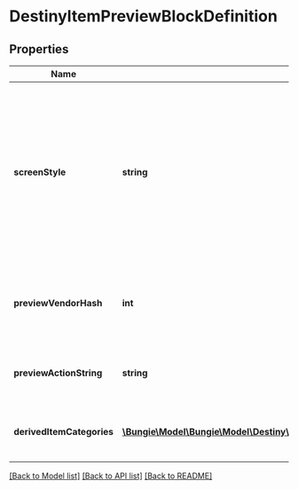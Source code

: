 # DestinyItemPreviewBlockDefinition

## Properties
Name | Type | Description | Notes
------------ | ------------- | ------------- | -------------
**screenStyle** | **string** | A string that the game UI uses as a hint for which detail screen to show for the item. You, too, can leverage this for your own custom screen detail views. Note, however, that these are arbitrarily defined by designers: there&#39;s no guarantees of a fixed, known number of these - so fall back to something reasonable if you don&#39;t recognize it. | [optional] 
**previewVendorHash** | **int** | If the preview data is derived from a fake \&quot;Preview\&quot; Vendor, this will be the hash identifier for the DestinyVendorDefinition of that fake vendor. | [optional] 
**previewActionString** | **string** | If the preview has an associated action (like \&quot;Open\&quot;), this will be the localized string for that action. | [optional] 
**derivedItemCategories** | [**\Bungie\Model\\Bungie\Model\Destiny\Definitions\Items\DestinyDerivedItemCategoryDefinition[]**](DestinyDerivedItemCategoryDefinition.md) | This is a list of the items being previewed, categorized in the same way as they are in the preview UI. | [optional] 

[[Back to Model list]](../README.md#documentation-for-models) [[Back to API list]](../README.md#documentation-for-api-endpoints) [[Back to README]](../README.md)



